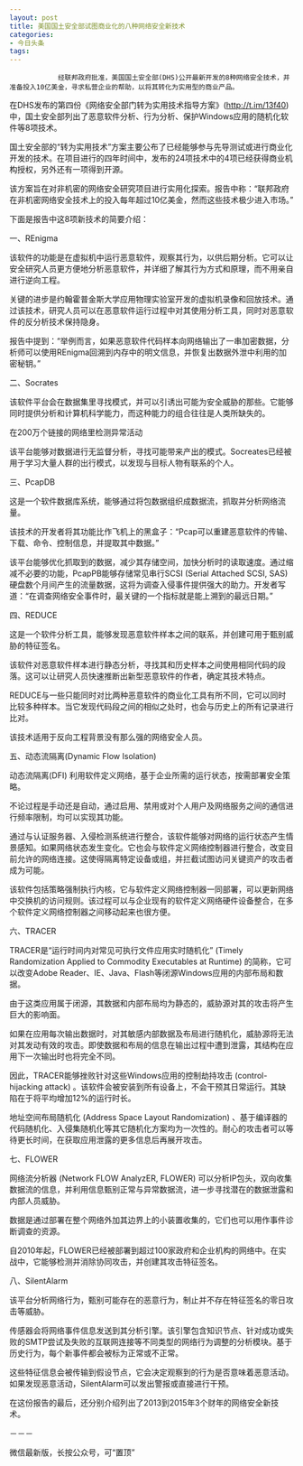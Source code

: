 ```yaml
---
layout: post
title: 美国国土安全部试图商业化的八种网络安全新技术
categories:
- 今日头条
tags:
---
```

				经联邦政府批准，美国国土安全部(DHS)公开最新开发的8种网络安全技术，并准备投入10亿美金，寻求私营企业的帮助，以将其转化为实用型的商业产品。

在DHS发布的第四份《网络安全部门转为实用技术指导方案》(http://t.im/13f40)中，国土安全部列出了恶意软件分析、行为分析、保护Windows应用的随机化软件等8项技术。

国土安全部的“转为实用技术”方案主要公布了已经能够参与先导测试或进行商业化开发的技术。在项目进行的四年时间中，发布的24项技术中的4项已经获得商业机构授权，另外还有一项得到开源。

该方案旨在对非机密的网络安全研究项目进行实用化探索。报告中称：“联邦政府在非机密网络安全技术上的投入每年超过10亿美金，然而这些技术极少进入市场。”

下面是报告中这8项新技术的简要介绍：

一、REnigma

该软件的功能是在虚拟机中运行恶意软件，观察其行为，以供后期分析。它可以让安全研究人员更方便地分析恶意软件，并详细了解其行为方式和原理，而不用亲自进行逆向工程。



关键的进步是约翰霍普金斯大学应用物理实验室开发的虚拟机录像和回放技术。通过该技术，研究人员可以在恶意软件运行过程中对其使用分析工具，同时对恶意软件的反分析技术保持隐身。

报告中提到：“举例而言，如果恶意软件代码样本向网络输出了一串加密数据，分析师可以使用REnigma回溯到内存中的明文信息，并恢复出数据外泄中利用的加密秘钥。”

二、Socrates

该软件平台会在数据集里寻找模式，并可以引诱出可能为安全威胁的那些。它能够同时提供分析和计算机科学能力，而这种能力的组合往往是人类所缺失的。



在200万个链接的网络里检测异常活动

该平台能够对数据进行无监督分析，寻找可能带来产出的模式。Socreates已经被用于学习大量人群的出行模式，以发现与目标人物有联系的个人。

三、PcapDB

这是一个软件数据库系统，能够通过将包数据组织成数据流，抓取并分析网络流量。



该技术的开发者将其功能比作飞机上的黑盒子：“Pcap可以重建恶意软件的传输、下载、命令、控制信息，并提取其中数据。”

该平台能够优化抓取到的数据，减少其存储空间，加快分析时的读取速度。通过缩减不必要的功能，PcapPB能够存储常见串行SCSI (Serial Attached SCSI, SAS) 硬盘数个月间产生的流量数据，这将为调查入侵事件提供强大的助力。开发者写道：“在调查网络安全事件时，最关键的一个指标就是能上溯到的最远日期。”

四、REDUCE

这是一个软件分析工具，能够发现恶意软件样本之间的联系，并创建可用于甄别威胁的特征签名。



该软件对恶意软件样本进行静态分析，寻找其和历史样本之间使用相同代码的段落。这可以让研究人员快速推断出新型恶意软件的作者，确定其技术特点。

REDUCE与一些只能同时对比两种恶意软件的商业化工具有所不同，它可以同时比较多种样本。当它发现代码段之间的相似之处时，也会与历史上的所有记录进行比对。

该技术适用于反向工程背景没有那么强的网络安全人员。

五、动态流隔离(Dynamic Flow Isolation)

动态流隔离(DFI) 利用软件定义网络，基于企业所需的运行状态，按需部署安全策略。



不论过程是手动还是自动，通过启用、禁用或对个人用户及网络服务之间的通信进行频率限制，均可以实现其功能。

通过与认证服务器、入侵检测系统进行整合，该软件能够对网络的运行状态产生情景感知。如果网络状态发生变化。它也会与软件定义网络控制器进行整合，改变目前允许的网络连接。这使得隔离特定设备或组，并拦截试图访问关键资产的攻击者成为可能。

该软件包括策略强制执行内核，它与软件定义网络控制器一同部署，可以更新网络中交换机的访问规则。该过程可以与企业现有的软件定义网络硬件设备整合，在多个软件定义网络控制器之间移动起来也很方便。

六、TRACER

TRACER是“运行时间内对常见可执行文件应用实时随机化” (Timely Randomization Applied to Commodity Executables at Runtime) 的简称，它可以改变Adobe Reader、IE、Java、Flash等闭源Windows应用的内部布局和数据。



由于这类应用属于闭源，其数据和内部布局均为静态的，威胁源对其的攻击将产生巨大的影响面。

如果在应用每次输出数据时，对其敏感内部数据及布局进行随机化，威胁源将无法对其发动有效的攻击。即使数据和布局的信息在输出过程中遭到泄露，其结构在应用下一次输出时也将完全不同。

因此，TRACER能够挫败针对这些Windows应用的控制劫持攻击 (control-hijacking attack) 。该软件会被安装到所有设备上，不会干预其日常运行。其缺陷在于将平均增加12%的运行时长。

地址空间布局随机化 (Address Space Layout Randomization) 、基于编译器的代码随机化、入侵集随机化等其它随机化方案均为一次性的。耐心的攻击者可以等待更长时间，在获取应用泄露的更多信息后再展开攻击。

七、FLOWER

网络流分析器 (Network FLOW AnalyzER, FLOWER) 可以分析IP包头，双向收集数据流的信息，并利用信息甄别正常与异常数据流，进一步寻找潜在的数据泄露和内部人员威胁。



数据是通过部署在整个网络外加其边界上的小装置收集的，它们也可以用作事件诊断调查的资源。

自2010年起，FLOWER已经被部署到超过100家政府和企业机构的网络中。在实战中，它能够检测并消除协同攻击，并创建其攻击特征签名。

八、SilentAlarm

该平台分析网络行为，甄别可能存在的恶意行为，制止并不存在特征签名的零日攻击等威胁。



传感器会将网络事件信息发送到其分析引擎。该引擎包含知识节点、针对成功或失败的SMTP尝试及失败的互联网连接等不同类型的网络行为调整的分析模块。基于历史行为，每个新事件都会被标为正常或不正常。

这些特征信息会被传输到假设节点，它会决定观察到的行为是否意味着恶意活动。如果发现恶意活动，SilentAlarm可以发出警报或直接进行干预。

在这份报告的最后，还分别介绍列出了2013到2015年3个财年的网络安全新技术。

－－－

微信最新版，长按公众号，可“置顶”